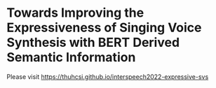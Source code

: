 # Towards Improving the Expressiveness of Singing Voice Synthesis with BERT Derived Semantic Information
Please visit https://thuhcsi.github.io/interspeech2022-expressive-svs

